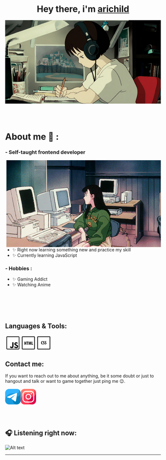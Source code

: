 <h1 align="center">Hey there, i'm <a href="https://t.me/arichild">arichild</a></h1>
<div align="center">
<img hight="300" width="700" alt="GIF" align="center" src="https://github.com/arichild/arichild/blob/main/assets/anime-writing.gif">
</div>

</br>
</br>
</br>

# About me 💬 :

### - Self-taught frontend developer

<img hight="400" width="500" alt="GIF" align="right" src="https://github.com/arichild/arichild/blob/main/assets/ba9710ca2c65ef7bc4318c9d857d9f1f.gif">

- ✨ Right now learning something new and practice my skill
- ✨ Currently learning JavaScript

### - Hobbies : 
- ✨ Gaming Addict
- ✨ Watching Anime

</br>
</br>
</br>
</br>

## Languages & Tools:
<img hight="50" width="50" alt="GIF" align="left" src="https://github.com/arichild/arichild/blob/main/assets/icons/icons8-javascript-50.png">
<img hight="50" width="50" alt="GIF" align="left" src="https://github.com/arichild/arichild/blob/main/assets/icons/icons8-html-50.png">
<img hight="50" width="50" alt="GIF" align="left" src="https://github.com/arichild/arichild/blob/main/assets/icons/icons8-css-50.png">

</br>
</br>
</br>

## Contact me:
If you want to reach out to me about anything, be it some doubt or just to </br> hangout and talk or want to game together just ping me 😉.
</br>
</br>
<a href="https://t.me/arichild"><img hight="50" width="50" alt="GIF" align="left" src="https://github.com/arichild/arichild/blob/main/assets/icons/telegram.png"></a>
<a href="https://www.instagram.com/bonjourblya/"><img hight="50" width="50" alt="GIF" align="left" src="https://github.com/arichild/arichild/blob/main/assets/icons/instagram.png"></a>

</br>
</br>
</br>
</br>
</br>

<h2 align="left"><g-emoji alias="headphones" fallback-src="https://github.githubassets.com/images/icons/emoji/unicode/1f3a7.png">🎧</g-emoji> Listening right now: </h2>

![Alt text](https://spotify-recently-played-readme.vercel.app/api?user=7marco6rwybmamb73h0ef4p0d&count=8&width=1000&unique=true)

*************
